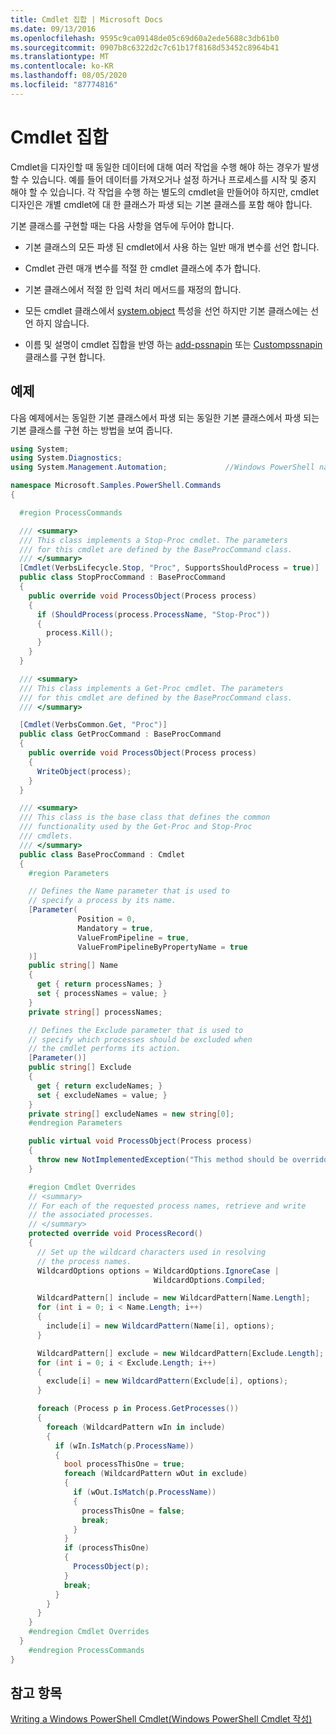 ```yaml
---
title: Cmdlet 집합 | Microsoft Docs
ms.date: 09/13/2016
ms.openlocfilehash: 9595c9ca09148de05c69d60a2ede5688c3db61b0
ms.sourcegitcommit: 0907b8c6322d2c7c61b17f8168d53452c8964b41
ms.translationtype: MT
ms.contentlocale: ko-KR
ms.lasthandoff: 08/05/2020
ms.locfileid: "87774816"
---
```

# <a name="cmdlet-sets"></a>Cmdlet 집합

Cmdlet을 디자인할 때 동일한 데이터에 대해 여러 작업을 수행 해야 하는 경우가 발생할 수 있습니다. 예를 들어 데이터를 가져오거나 설정 하거나 프로세스를 시작 및 중지 해야 할 수 있습니다. 각 작업을 수행 하는 별도의 cmdlet을 만들어야 하지만, cmdlet 디자인은 개별 cmdlet에 대 한 클래스가 파생 되는 기본 클래스를 포함 해야 합니다.

기본 클래스를 구현할 때는 다음 사항을 염두에 두어야 합니다.

- 기본 클래스의 모든 파생 된 cmdlet에서 사용 하는 일반 매개 변수를 선언 합니다.

- Cmdlet 관련 매개 변수를 적절 한 cmdlet 클래스에 추가 합니다.

- 기본 클래스에서 적절 한 입력 처리 메서드를 재정의 합니다.

- 모든 cmdlet 클래스에서 [system.object](/dotnet/api/System.Management.Automation.CmdletAttribute) 특성을 선언 하지만 기본 클래스에는 선언 하지 않습니다.

- 이름 및 설명이 cmdlet 집합을 반영 하는 [add-pssnapin](/dotnet/api/System.Management.Automation.PSSnapIn) 또는 [Custompssnapin](/dotnet/api/System.Management.Automation.CustomPSSnapIn) 클래스를 구현 합니다.

## <a name="example"></a>예제

다음 예제에서는 동일한 기본 클래스에서 파생 되는 동일한 기본 클래스에서 파생 되는 기본 클래스를 구현 하는 방법을 보여 줍니다.

```csharp
using System;
using System.Diagnostics;
using System.Management.Automation;             //Windows PowerShell namespace.

namespace Microsoft.Samples.PowerShell.Commands
{

  #region ProcessCommands

  /// <summary>
  /// This class implements a Stop-Proc cmdlet. The parameters
  /// for this cmdlet are defined by the BaseProcCommand class.
  /// </summary>
  [Cmdlet(VerbsLifecycle.Stop, "Proc", SupportsShouldProcess = true)]
  public class StopProcCommand : BaseProcCommand
  {
    public override void ProcessObject(Process process)
    {
      if (ShouldProcess(process.ProcessName, "Stop-Proc"))
      {
        process.Kill();
      }
    }
  }

  /// <summary>
  /// This class implements a Get-Proc cmdlet. The parameters
  /// for this cmdlet are defined by the BaseProcCommand class.
  /// </summary>

  [Cmdlet(VerbsCommon.Get, "Proc")]
  public class GetProcCommand : BaseProcCommand
  {
    public override void ProcessObject(Process process)
    {
      WriteObject(process);
    }
  }

  /// <summary>
  /// This class is the base class that defines the common
  /// functionality used by the Get-Proc and Stop-Proc
  /// cmdlets.
  /// </summary>
  public class BaseProcCommand : Cmdlet
  {
    #region Parameters

    // Defines the Name parameter that is used to
    // specify a process by its name.
    [Parameter(
               Position = 0,
               Mandatory = true,
               ValueFromPipeline = true,
               ValueFromPipelineByPropertyName = true
    )]
    public string[] Name
    {
      get { return processNames; }
      set { processNames = value; }
    }
    private string[] processNames;

    // Defines the Exclude parameter that is used to
    // specify which processes should be excluded when
    // the cmdlet performs its action.
    [Parameter()]
    public string[] Exclude
    {
      get { return excludeNames; }
      set { excludeNames = value; }
    }
    private string[] excludeNames = new string[0];
    #endregion Parameters

    public virtual void ProcessObject(Process process)
    {
      throw new NotImplementedException("This method should be overridden.");
    }

    #region Cmdlet Overrides
    // <summary>
    // For each of the requested process names, retrieve and write
    // the associated processes.
    // </summary>
    protected override void ProcessRecord()
    {
      // Set up the wildcard characters used in resolving
      // the process names.
      WildcardOptions options = WildcardOptions.IgnoreCase |
                                WildcardOptions.Compiled;

      WildcardPattern[] include = new WildcardPattern[Name.Length];
      for (int i = 0; i < Name.Length; i++)
      {
        include[i] = new WildcardPattern(Name[i], options);
      }

      WildcardPattern[] exclude = new WildcardPattern[Exclude.Length];
      for (int i = 0; i < Exclude.Length; i++)
      {
        exclude[i] = new WildcardPattern(Exclude[i], options);
      }

      foreach (Process p in Process.GetProcesses())
      {
        foreach (WildcardPattern wIn in include)
        {
          if (wIn.IsMatch(p.ProcessName))
          {
            bool processThisOne = true;
            foreach (WildcardPattern wOut in exclude)
            {
              if (wOut.IsMatch(p.ProcessName))
              {
                processThisOne = false;
                break;
              }
            }
            if (processThisOne)
            {
              ProcessObject(p);
            }
            break;
          }
        }
      }
    }
    #endregion Cmdlet Overrides
  }
    #endregion ProcessCommands
}
```

## <a name="see-also"></a>참고 항목

[Writing a Windows PowerShell Cmdlet(Windows PowerShell Cmdlet 작성)](./writing-a-windows-powershell-cmdlet.md)
